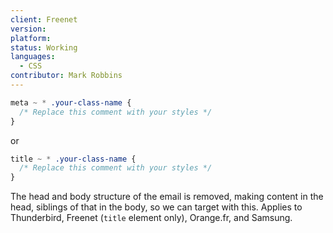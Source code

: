 ```yaml
---
client: Freenet
version:
platform:
status: Working
languages:
  - CSS
contributor: Mark Robbins
---
```


```css
meta ~ * .your-class-name {
  /* Replace this comment with your styles */
}
```

or

```css
title ~ * .your-class-name {
  /* Replace this comment with your styles */
}
```

The head and body structure of the email is removed, making content in the head, siblings of that in the body, so we can target with this. Applies to Thunderbird, Freenet (`title` element only), Orange.fr, and Samsung.
